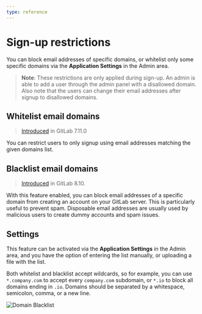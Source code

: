```yaml
---
type: reference
---
```


# Sign-up restrictions

You can block email addresses of specific domains, or whitelist only some
specific domains via the **Application Settings** in the Admin area.

>**Note**: These restrictions are only applied during sign-up. An admin is
able to add a user through the admin panel with a disallowed domain. Also
note that the users can change their email addresses after signup to
disallowed domains.

## Whitelist email domains

> [Introduced][ce-598] in GitLab 7.11.0

You can restrict users to only signup using email addresses matching the given
domains list.

## Blacklist email domains

> [Introduced][ce-5259] in GitLab 8.10.

With this feature enabled, you can block email addresses of a specific domain
from creating an account on your GitLab server. This is particularly useful to
prevent spam. Disposable email addresses are usually used by malicious users to
create dummy accounts and spam issues.

## Settings

This feature can be activated via the **Application Settings** in the Admin area,
and you have the option of entering the list manually, or uploading a file with
the list.

Both whitelist and blacklist accept wildcards, so for example, you can use
`*.company.com` to accept every `company.com` subdomain, or `*.io` to block all
domains ending in `.io`. Domains should be separated by a whitespace,
semicolon, comma, or a new line.

![Domain Blacklist](img/domain_blacklist.png)

<!-- ## Troubleshooting

Include any troubleshooting steps that you can foresee. If you know beforehand what issues
one might have when setting this up, or when something is changed, or on upgrading, it's
important to describe those, too. Think of things that may go wrong and include them here.
This is important to minimize requests for support, and to avoid doc comments with
questions that you know someone might ask.

Each scenario can be a third-level heading, e.g. `### Getting error message X`.
If you have none to add when creating a doc, leave this section in place
but commented out to help encourage others to add to it in the future. -->

[ce-5259]: https://gitlab.com/gitlab-org/gitlab-ce/merge_requests/5259
[ce-598]: https://gitlab.com/gitlab-org/gitlab-ce/merge_requests/598
